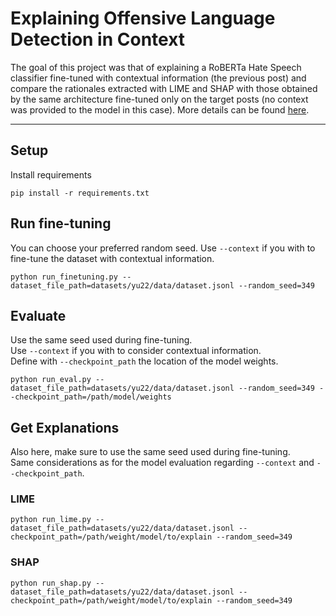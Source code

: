 # Explaining Offensive Language Detection in Context
The goal of this project was that of explaining a RoBERTa Hate Speech classifier fine-tuned with contextual information (the previous post) and compare the rationales extracted with LIME and SHAP with those obtained by the same architecture fine-tuned only on the target posts (no context was provided to the model in this case). More details can be found [here](https://drive.google.com/file/d/1hgns8Z0Pkrq7NPgJqKsNwohh79zrkG_C/view?usp=sharing).

---
## Setup
Install requirements 
```
pip install -r requirements.txt
```
## Run fine-tuning
You can choose your preferred random seed. Use `--context` if you with to fine-tune the dataset with contextual information.
```
python run_finetuning.py --dataset_file_path=datasets/yu22/data/dataset.jsonl --random_seed=349
```
## Evaluate
Use the same seed used during fine-tuning.  
Use `--context` if you with to consider contextual information.  
Define with `--checkpoint_path` the location of the model weights.
```
python run_eval.py --dataset_file_path=datasets/yu22/data/dataset.jsonl --random_seed=349 --checkpoint_path=/path/model/weights
```
## Get Explanations
Also here, make sure to use the same seed used during fine-tuning.  
Same considerations as for the model evaluation regarding `--context` and `--checkpoint_path`.
### LIME

```
python run_lime.py --dataset_file_path=datasets/yu22/data/dataset.jsonl --checkpoint_path=/path/weight/model/to/explain --random_seed=349
```
### SHAP
```
python run_shap.py --dataset_file_path=datasets/yu22/data/dataset.jsonl --checkpoint_path=/path/weight/model/to/explain --random_seed=349
```
